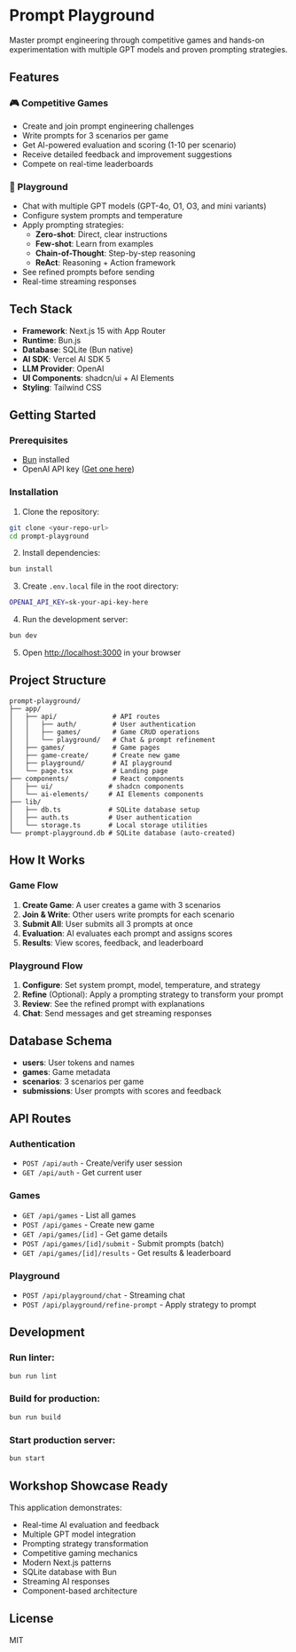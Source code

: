 # Prompt Playground

Master prompt engineering through competitive games and hands-on experimentation with multiple GPT models and proven prompting strategies.

## Features

### 🎮 Competitive Games
- Create and join prompt engineering challenges
- Write prompts for 3 scenarios per game
- Get AI-powered evaluation and scoring (1-10 per scenario)
- Receive detailed feedback and improvement suggestions
- Compete on real-time leaderboards

### 🛝 Playground
- Chat with multiple GPT models (GPT-4o, O1, O3, and mini variants)
- Configure system prompts and temperature
- Apply prompting strategies:
  - **Zero-shot**: Direct, clear instructions
  - **Few-shot**: Learn from examples
  - **Chain-of-Thought**: Step-by-step reasoning
  - **ReAct**: Reasoning + Action framework
- See refined prompts before sending
- Real-time streaming responses

## Tech Stack

- **Framework**: Next.js 15 with App Router
- **Runtime**: Bun.js
- **Database**: SQLite (Bun native)
- **AI SDK**: Vercel AI SDK 5
- **LLM Provider**: OpenAI
- **UI Components**: shadcn/ui + AI Elements
- **Styling**: Tailwind CSS

## Getting Started

### Prerequisites

- [Bun](https://bun.sh/) installed
- OpenAI API key ([Get one here](https://platform.openai.com/api-keys))

### Installation

1. Clone the repository:
```bash
git clone <your-repo-url>
cd prompt-playground
```

2. Install dependencies:
```bash
bun install
```

3. Create `.env.local` file in the root directory:
```bash
OPENAI_API_KEY=sk-your-api-key-here
```

4. Run the development server:
```bash
bun dev
```

5. Open [http://localhost:3000](http://localhost:3000) in your browser

## Project Structure

```
prompt-playground/
├── app/
│   ├── api/              # API routes
│   │   ├── auth/         # User authentication
│   │   ├── games/        # Game CRUD operations
│   │   └── playground/   # Chat & prompt refinement
│   ├── games/            # Game pages
│   ├── game-create/      # Create new game
│   ├── playground/       # AI playground
│   └── page.tsx          # Landing page
├── components/           # React components
│   ├── ui/              # shadcn components
│   └── ai-elements/     # AI Elements components
├── lib/
│   ├── db.ts            # SQLite database setup
│   ├── auth.ts          # User authentication
│   └── storage.ts       # Local storage utilities
└── prompt-playground.db # SQLite database (auto-created)
```

## How It Works

### Game Flow

1. **Create Game**: A user creates a game with 3 scenarios
2. **Join & Write**: Other users write prompts for each scenario
3. **Submit All**: User submits all 3 prompts at once
4. **Evaluation**: AI evaluates each prompt and assigns scores
5. **Results**: View scores, feedback, and leaderboard

### Playground Flow

1. **Configure**: Set system prompt, model, temperature, and strategy
2. **Refine** (Optional): Apply a prompting strategy to transform your prompt
3. **Review**: See the refined prompt with explanations
4. **Chat**: Send messages and get streaming responses

## Database Schema

- **users**: User tokens and names
- **games**: Game metadata
- **scenarios**: 3 scenarios per game
- **submissions**: User prompts with scores and feedback

## API Routes

### Authentication
- `POST /api/auth` - Create/verify user session
- `GET /api/auth` - Get current user

### Games
- `GET /api/games` - List all games
- `POST /api/games` - Create new game
- `GET /api/games/[id]` - Get game details
- `POST /api/games/[id]/submit` - Submit prompts (batch)
- `GET /api/games/[id]/results` - Get results & leaderboard

### Playground
- `POST /api/playground/chat` - Streaming chat
- `POST /api/playground/refine-prompt` - Apply strategy to prompt

## Development

### Run linter:
```bash
bun run lint
```

### Build for production:
```bash
bun run build
```

### Start production server:
```bash
bun start
```

## Workshop Showcase Ready

This application demonstrates:
- Real-time AI evaluation and feedback
- Multiple GPT model integration
- Prompting strategy transformation
- Competitive gaming mechanics
- Modern Next.js patterns
- SQLite database with Bun
- Streaming AI responses
- Component-based architecture

## License

MIT
